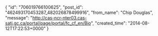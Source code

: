  {
   "id": "706019766100625",
   "post_id": "462493170453287_482026878499916",
   "from_name": "Chip Douglas",
   "message": "http://cas-ncr-nter03.cas-satj.gc.ca/portal/page/portal/fc_cf_en/Bio",
   "created_time": "2014-08-12T17:22:53+0000"
 }
